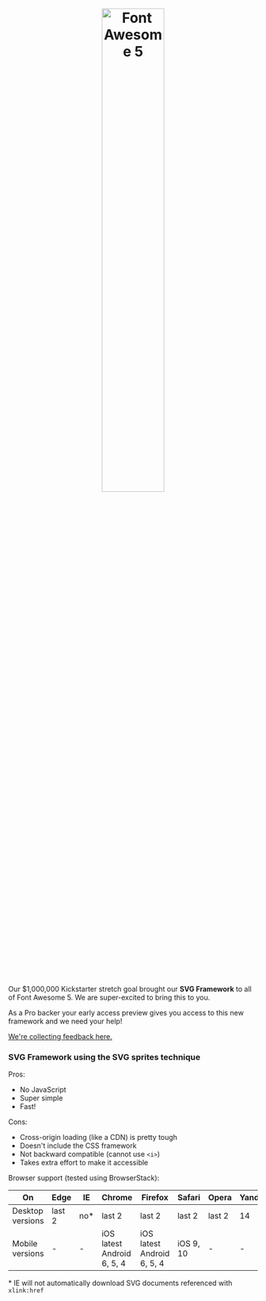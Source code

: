 <h1 align="center"><img src="https://img.fortawesome.com/349cfdf6/gh-logo.svg" alt="Font Awesome 5" width="50%"></h1>

Our $1,000,000 Kickstarter stretch goal brought our **SVG Framework** to all of
Font Awesome 5. We are super-excited to bring this to you.

As a Pro backer your early access preview gives you access to this new
framework and we need your help!

[We're collecting feedback here.](https://github.com/FortAwesome/Font-Awesome-Pro/issues/412)

### SVG Framework using the SVG sprites technique

Pros:

- No JavaScript
- Super simple
- Fast!

Cons:

- Cross-origin loading (like a CDN) is pretty tough
- Doesn't include the CSS framework
- Not backward compatible (cannot use `<i>`)
- Takes extra effort to make it accessible

Browser support (tested using BrowserStack):

| On               | Edge   | IE              | Chrome                     | Firefox                    | Safari    | Opera  | Yandex |
|------------------|--------|-----------------|----------------------------|----------------------------|-----------|--------|--------|
| Desktop versions | last 2 | no*             | last 2                     | last 2                     | last 2    | last 2 | 14     |
| Mobile versions  | -      | -               | iOS latest Android 6, 5, 4 | iOS latest Android 6, 5, 4 | iOS 9, 10 | -      | -      |

\* IE will not automatically download SVG documents referenced with `xlink:href`
